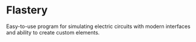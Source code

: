 # Flastery
Easy-to-use program for simulating electric circuits with modern interfaces and ability to create custom elements.
